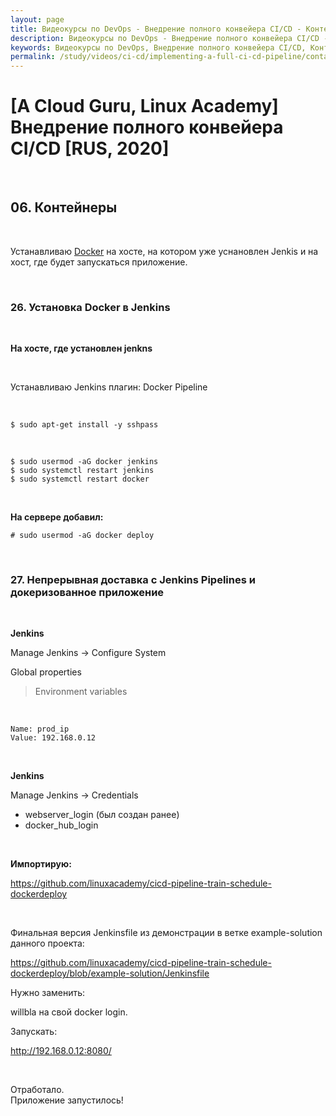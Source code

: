 ```yaml
---
layout: page
title: Видеокурсы по DevOps - Внедрение полного конвейера CI/CD - Контейнеры
description: Видеокурсы по DevOps - Внедрение полного конвейера CI/CD - Контейнеры
keywords: Видеокурсы по DevOps, Внедрение полного конвейера CI/CD, Контейнеры
permalink: /study/videos/ci-cd/implementing-a-full-ci-cd-pipeline/containers/
---
```


# [A Cloud Guru, Linux Academy] Внедрение полного конвейера CI/CD [RUS, 2020]

<br/>

## 06. Контейнеры

<br/>

Устанавливаю <a href="/containers/docker/setup/ubuntu/">Docker</a> на хосте, на котором уже уснановлен Jenkis и на хост, где будет запускаться приложение.

<br/>

### 26. Установка Docker в Jenkins

<br/>

**На хосте, где установлен jenkns**

<br/>

Устанавливаю Jenkins плагин: Docker Pipeline

<br/>

    $ sudo apt-get install -y sshpass

<br/>

    $ sudo usermod -aG docker jenkins
    $ sudo systemctl restart jenkins
    $ sudo systemctl restart docker

<br/>

**На сервере добавил:**

    # sudo usermod -aG docker deploy

<br/>

### 27. Непрерывная доставка с Jenkins Pipelines и докеризованное приложение

<br/>

**Jenkins**

Manage Jenkins -> Configure System

Global properties

> Environment variables

<br/>

```
Name: prod_ip
Value: 192.168.0.12
```

<br/>

**Jenkins**

Manage Jenkins -> Credentials

-   webserver_login (был создан ранее)
-   docker_hub_login

<br/>

**Импортирую:**

https://github.com/linuxacademy/cicd-pipeline-train-schedule-dockerdeploy

<br/>

Финальная версия Jenkinsfile из демонстрации в ветке example-solution данного проекта:

https://github.com/linuxacademy/cicd-pipeline-train-schedule-dockerdeploy/blob/example-solution/Jenkinsfile

Нужно заменить:

willbla на свой docker login.

Запускать:

http://192.168.0.12:8080/

<br/>

Отработало.  
Приложение запустилось!
